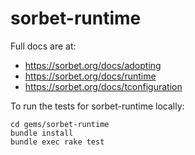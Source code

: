 # sorbet-runtime

Full docs are at:

- https://sorbet.org/docs/adopting
- https://sorbet.org/docs/runtime
- https://sorbet.org/docs/tconfiguration

To run the tests for sorbet-runtime locally:

```
cd gems/sorbet-runtime
bundle install
bundle exec rake test
```
